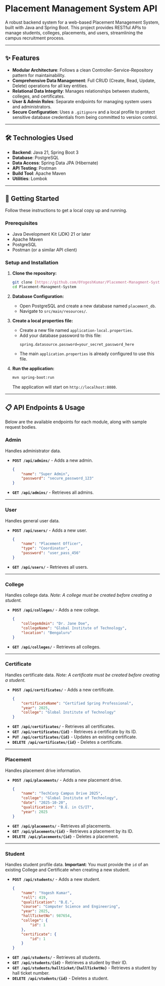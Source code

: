 # Placement Management System API

A robust backend system for a web-based Placement Management System, built with Java and Spring Boot. This project provides RESTful APIs to manage students, colleges, placements, and users, streamlining the campus recruitment process.

---

## ✨ Features

* **Modular Architecture**: Follows a clean Controller-Service-Repository pattern for maintainability.
* **Comprehensive Data Management**: Full CRUD (Create, Read, Update, Delete) operations for all key entities.
* **Relational Data Integrity**: Manages relationships between students, colleges, and certificates.
* **User & Admin Roles**: Separate endpoints for managing system users and administrators.
* **Secure Configuration**: Uses a `.gitignore` and a local profile to protect sensitive database credentials from being committed to version control.

---

## 🛠️ Technologies Used

* **Backend**: Java 21, Spring Boot 3
* **Database**: PostgreSQL
* **Data Access**: Spring Data JPA (Hibernate)
* **API Testing**: Postman
* **Build Tool**: Apache Maven
* **Utilities**: Lombok

---

## 🚀 Getting Started

Follow these instructions to get a local copy up and running.

### **Prerequisites**

* Java Development Kit (JDK) 21 or later
* Apache Maven
* PostgreSQL
* Postman (or a similar API client)

### **Setup and Installation**

1.  **Clone the repository:**
    ```sh
    git clone [https://github.com/0YogeshKumar/Placement-Managment-System.git](https://github.com/0YogeshKumar/Placement-Managment-System.git)
    cd Placement-Managment-System
    ```

2.  **Database Configuration:**
    * Open PostgreSQL and create a new database named `placement_db`.
    * Navigate to `src/main/resources/`.

3.  **Create a local properties file:**
    * Create a new file named `application-local.properties`.
    * Add your database password to this file:
        ```properties
        spring.datasource.password=your_secret_password_here
        ```
    * The main `application.properties` is already configured to use this file.

4.  **Run the application:**
    ```sh
    mvn spring-boot:run
    ```
    The application will start on `http://localhost:8080`.

---

## 📋 API Endpoints & Usage

Below are the available endpoints for each module, along with sample request bodies.

### **Admin**

Handles administrator data.

* **`POST /api/admins/`** - Adds a new admin.
    ```json
    {
        "name": "Super Admin",
        "password": "secure_password_123"
    }
    ```
* **`GET /api/admins/`** - Retrieves all admins.

---

### **User**

Handles general user data.

* **`POST /api/users/`** - Adds a new user.
    ```json
    {
        "name": "Placement Officer",
        "type": "Coordinator",
        "password": "user_pass_456"
    }
    ```
* **`GET /api/users/`** - Retrieves all users.

---

### **College**

Handles college data. *Note: A college must be created before creating a student.*

* **`POST /api/colleges/`** - Adds a new college.
    ```json
    {
        "collegeAdmin": "Dr. Jane Doe",
        "collegeName": "Global Institute of Technology",
        "location": "Bengaluru"
    }
    ```
* **`GET /api/colleges/`** - Retrieves all colleges.

---

### **Certificate**

Handles certificate data. *Note: A certificate must be created before creating a student.*

* **`POST /api/certificates/`** - Adds a new certificate.
    ```json
    {
        "certificateName": "Certified Spring Professional",
        "year": 2025,
        "college": "Global Institute of Technology"
    }
    ```
* **`GET /api/certificates/`** - Retrieves all certificates.
* **`GET /api/certificates/{id}`** - Retrieves a certificate by its ID.
* **`PUT /api/certificates/{id}`** - Updates an existing certificate.
* **`DELETE /api/certificates/{id}`** - Deletes a certificate.

---

### **Placement**

Handles placement drive information.

* **`POST /api/placements/`** - Adds a new placement drive.
    ```json
    {
        "name": "TechCorp Campus Drive 2025",
        "college": "Global Institute of Technology",
        "date": "2025-10-20",
        "qualification": "B.E. in CS/IT",
        "year": 2025
    }
    ```
* **`GET /api/placements/`** - Retrieves all placements.
* **`GET /api/placements/{id}`** - Retrieves a placement by its ID.
* **`DELETE /api/placements/{id}`** - Deletes a placement.

---

### **Student**

Handles student profile data. **Important**: You must provide the `id` of an existing College and Certificate when creating a new student.

* **`POST /api/students/`** - Adds a new student.
    ```json
    {
        "name": "Yogesh Kumar",
        "roll": 419,
        "qualification": "B.E.",
        "course": "Computer Science and Engineering",
        "year": 2025,
        "hallTicketNo": 987654,
        "college": {
            "id": 1
        },
        "certificate": {
            "id": 1
        }
    }
    ```
* **`GET /api/students/`** - Retrieves all students.
* **`GET /api/students/{id}`** - Retrieves a student by their ID.
* **`GET /api/students/hallticket/{hallTicketNo}`** - Retrieves a student by hall ticket number.
* **`DELETE /api/students/{id}`** - Deletes a student.
